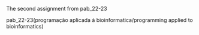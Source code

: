 The second assignment from pab_22-23


pab_22-23(programação aplicada á bioinformatica/programming applied to bioinformatics)
